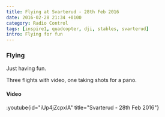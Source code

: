 ```yaml
---
title: Flying at Svarterud - 28th Feb 2016
date: 2016-02-28 21:34 +0100
category: Radio Control
tags: [inspire1, quadcopter, dji, stables, svarterud]
intro: Flying for fun
---
```


### Flying

Just having fun.

Three flights with video, one taking shots for a pano.

#### Video

:youtube{id="iUp4jZcpxlA" title="Svarterud - 28th Feb 2016"}